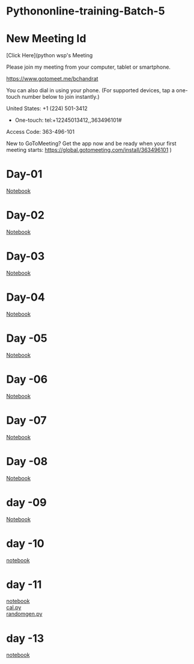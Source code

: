# Pythononline-training-Batch-5

# New Meeting Id
[Click Here](python wsp's Meeting


Please join my meeting from your computer, tablet or smartphone.

https://www.gotomeet.me/bchandrat

You can also dial in using your phone.
(For supported devices, tap a one-touch number below to join instantly.)

United States: +1 (224) 501-3412
- One-touch: tel:+12245013412,,363496101#

Access Code: 363-496-101


New to GoToMeeting? Get the app now and be ready when your first meeting starts: https://global.gotomeeting.com/install/363496101
)

# Day-01
[Notebook](https://github.com/Bhanuchandarreddy/Pythononline-training-Batch-5/blob/master/24-08-2020.ipynb)

# Day-02
[Notebook](https://github.com/Bhanuchandarreddy/Pythononline-training-Batch-5/blob/master/25-08-2020.ipynb)

# Day-03
[Notebook](https://github.com/Bhanuchandarreddy/Pythononline-training-Batch-5/blob/master/26-08-2020.ipynb)

# Day-04
[Notebook](https://github.com/Bhanuchandarreddy/Pythononline-training-Batch-5/blob/master/27-08-2020.ipynb)

# Day -05
[Notebook](https://github.com/Bhanuchandarreddy/Pythononline-training-Batch-5/blob/master/28-08-2020.ipynb)

# Day -06
[Notebook](https://github.com/Bhanuchandarreddy/Pythononline-training-Batch-5/blob/master/29-0-2020.ipynb)

# Day -07
[Notebook](https://github.com/Bhanuchandarreddy/Pythononline-training-Batch-5/blob/master/31-08-2020.ipynb)

# Day -08
[Notebook](https://github.com/Bhanuchandarreddy/Pythononline-training-Batch-5/blob/master/01-09-2020.ipynb)

# day -09
[Notebook](https://github.com/Bhanuchandarreddy/Pythononline-training-Batch-5/blob/master/02-09-2020.ipynb)

# day -10
[notebook](https://github.com/Bhanuchandarreddy/Pythononline-training-Batch-5/blob/master/03-09-2020.ipynb)

# day -11
[notebook](https://github.com/Bhanuchandarreddy/Pythononline-training-Batch-5/blob/master/04-09-2020.ipynb)<br>
[cal.py](https://github.com/Bhanuchandarreddy/Pythononline-training-Batch-5/blob/master/calc.py)<br>
[randomgen.py](https://github.com/Bhanuchandarreddy/Pythononline-training-Batch-5/blob/master/randomgen.py)

# day -13
[notebook](https://github.com/Bhanuchandarreddy/Pythononline-training-Batch-5/blob/master/07-09-2020.ipynb)


